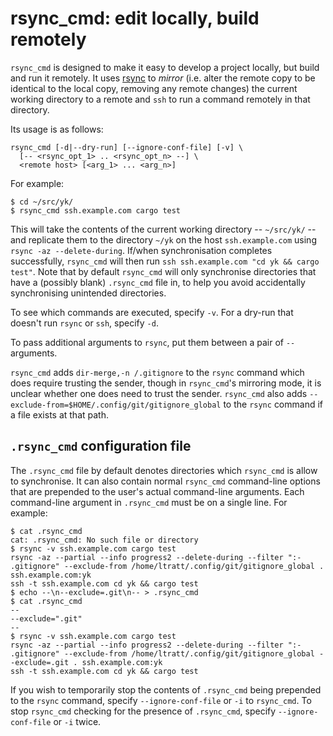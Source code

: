 # rsync_cmd: edit locally, build remotely

`rsync_cmd` is designed to make it easy to develop a project locally, but build
and run it remotely. It uses [rsync](https://rsync.samba.org/) to *mirror*
(i.e. alter the remote copy to be identical to the local copy, removing any
remote changes) the current working directory to a remote and `ssh` to run a
command remotely in that directory.

Its usage is as follows:

```
rsync_cmd [-d|--dry-run] [--ignore-conf-file] [-v] \
  [-- <rsync_opt_1> .. <rsync_opt_n> --] \
  <remote host> [<arg_1> ... <arg_n>]
```

For example:

```
$ cd ~/src/yk/
$ rsync_cmd ssh.example.com cargo test
```

This will take the contents of the current working directory -- `~/src/yk/` --
and replicate them to the directory `~/yk` on the host `ssh.example.com` using
`rsync -az --delete-during`. If/when synchronisation completes successfully,
`rsync_cmd` will then run `ssh ssh.example.com "cd yk && cargo test"`. Note
that by default `rsync_cmd` will only synchronise directories that have a
(possibly blank) `.rsync_cmd` file in, to help you avoid accidentally
synchronising unintended directories.

To see which commands are executed, specify `-v`. For a dry-run that doesn't
run `rsync` or `ssh`, specify `-d`.

To pass additional arguments to `rsync`, put them between a pair of `--`
arguments.

`rsync_cmd` adds `dir-merge,-n /.gitignore` to the `rsync` command which does
require trusting the sender, though in `rsync_cmd`'s mirroring mode, it is
unclear whether one does need to trust the sender. `rsync_cmd` also adds
`--exclude-from=$HOME/.config/git/gitignore_global` to the `rsync` command if a
file exists at that path.


## `.rsync_cmd` configuration file

The `.rsync_cmd` file by default denotes directories which `rsync_cmd` is allow
to synchronise. It can also contain normal `rsync_cmd` command-line options
that are prepended to the user's actual command-line arguments. Each
command-line argument in `.rsync_cmd` must be on a single line. For example:

```
$ cat .rsync_cmd
cat: .rsync_cmd: No such file or directory
$ rsync -v ssh.example.com cargo test
rsync -az --partial --info progress2 --delete-during --filter ":- .gitignore" --exclude-from /home/ltratt/.config/git/gitignore_global . ssh.example.com:yk
ssh -t ssh.example.com cd yk && cargo test
$ echo --\n--exclude=.git\n-- > .rsync_cmd
$ cat .rsync_cmd
--
--exclude=".git"
--
$ rsync -v ssh.example.com cargo test
rsync -az --partial --info progress2 --delete-during --filter ":- .gitignore" --exclude-from /home/ltratt/.config/git/gitignore_global --exclude=.git . ssh.example.com:yk
ssh -t ssh.example.com cd yk && cargo test
```

If you wish to temporarily stop the contents of `.rsync_cmd` being prepended to
the `rsync` command, specify `--ignore-conf-file` or `-i` to `rsync_cmd`. To
stop `rsync_cmd` checking for the presence of `.rsync_cmd`, specify
`--ignore-conf-file` or `-i` twice.
